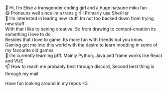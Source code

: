 👋 Hi, I’m Elise a transgender coding girl and a huge hatsune miku fan   
😄 Pronouns well since im a trans girl i Primarly use She/Her   
👀 I’m interested in learing new stuff. Im not too backed down from trying new stuff   
With that i like to bening creative. So from drawing to content-creation its something i love to do   
Besides that i love to game. Its more fun with friends but you know.   
Gaming got me into this world with the desire to learn modding in some of my favourite old games   
🌱 I’m currently learning pfff. Mainly Python, Java and frame works like React and VUE   
📫 How to reach me probably best through discord, Second best thing is through my mail   

Have fun looking around in my repos <3

<!--
**Elise39u/Elise39u** is a ✨ _special_ ✨ repository because its `README.md` (this file) appears on your GitHub profile.

Here are some ideas to get you started:

- 🔭 I’m currently working on ...
- 🌱 I’m currently learning ...
- 👯 I’m looking to collaborate on ...
- 🤔 I’m looking for help with ...
- 💬 Ask me about ...
- 📫 How to reach me: ...
- 😄 Pronouns: ...
- ⚡ Fun fact: ...
-->
